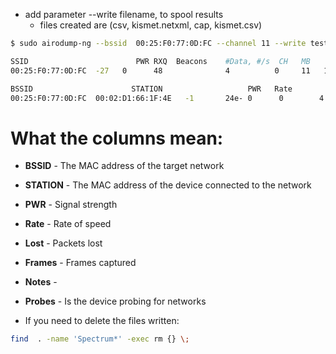 - add parameter --write filename, to spool results
	- files created are (csv, kismet.netxml, cap, kismet.csv)
``` sh
$ sudo airodump-ng --bssid  00:25:F0:77:0D:FC --channel 11 --write test wlan0 

SSID                        PWR RXQ  Beacons    #Data, #/s  CH   MB    ENC    CIPHER  AUTH ESSID
00:25:F0:77:0D:FC  -27   0      48              4          0     11   130   WPA2 CCMP     PSK   tl770dfc                                                                                                                                                      

BSSID                      STATION                   PWR   Rate         Lost    Frames  Notes  Probes
00:25:F0:77:0D:FC  00:02:D1:66:1F:4E   -1       24e- 0      0        4  
```               

# What the columns mean:
- **BSSID** - The MAC address of the target network
- **STATION** - The MAC address of the device connected to the network
- **PWR** - Signal strength
- **Rate** - Rate of speed
- **Lost** - Packets lost
- **Frames** - Frames captured
- **Notes** -  
- **Probes** - Is the device probing for networks
 
- If you need to delete the files written:
``` sh
find  . -name 'Spectrum*' -exec rm {} \;     
```




